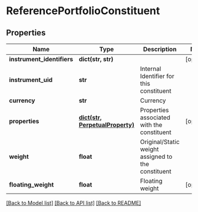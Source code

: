 # ReferencePortfolioConstituent

## Properties
Name | Type | Description | Notes
------------ | ------------- | ------------- | -------------
**instrument_identifiers** | **dict(str, str)** |  | [optional] 
**instrument_uid** | **str** | Internal Identifier for this constituent | 
**currency** | **str** | Currency | 
**properties** | [**dict(str, PerpetualProperty)**](PerpetualProperty.md) | Properties associated with the constituent | [optional] 
**weight** | **float** | Original/Static weight assigned to the constituent | 
**floating_weight** | **float** | Floating weight | [optional] 

[[Back to Model list]](../README.md#documentation-for-models) [[Back to API list]](../README.md#documentation-for-api-endpoints) [[Back to README]](../README.md)


